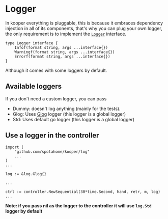 # Logger

In kooper everything is pluggable, this is because it embraces dependency injection in all of its components, that's why you can plug your own logger, the only requirement is to implement the [`Logger`][logger-interface] interface.

```golang
type Logger interface {
    Infof(format string, args ...interface{})
    Warningf(format string, args ...interface{})
    Errorf(format string, args ...interface{})
}
```

Although it comes with some loggers by default.

## Available loggers

If you don't need a custom logger, you can pass

* Dummy: doesn't log anything (mainly for the tests).
* Glog: Uses [Glog][glog] logger (this logger is a global logger)
* Std: Uses default go logger (this logger is a global logger)

## Use a logger in the controller

```golang
import (
    "github.com/spotahome/kooper/log"
    ...
)
...

log := &log.Glog{}

...

ctrl := controller.NewSequential(30*time.Second, hand, retr, m, log)
...
```

**Note: if you pass nil as the logger to the controller it will use `log.Std` logger by default**


[logger-interface]: https://github.com/spotahome/kooper/blob/master/monitoring/log/log.go
[glog]: https://github.com/golang/glog